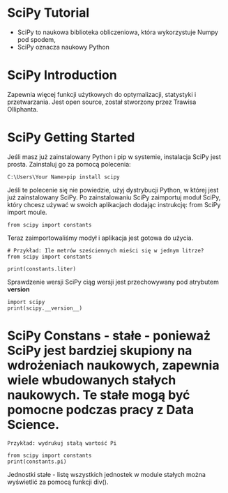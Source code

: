 # SciPy Tutorial
- SciPy to naukowa biblioteka obliczeniowa, która wykorzystuje Numpy pod spodem,
- SciPy oznacza naukowy Python

# SciPy Introduction
Zapewnia więcej funkcji użytkowych do optymalizacji, statystyki i przetwarzania. Jest open source, został stworzony przez Trawisa Olliphanta.

# SciPy Getting Started
Jeśli masz już zainstalowany Python i pip w systemie, instalacja SciPy jest prosta. Zainstaluj go za pomocą polecenia:
```
C:\Users\Your Name>pip install scipy
```
Jeśli te polecenie się nie powiedzie, użyj dystrybucji Python, w której jest już zainstalowany SciPy.  Po zainstalowaniu SciPy zaimportuj moduł SciPy, który chcesz używać w swoich aplikacjach dodając instrukcję: from SciPy import moule.
```
from scipy import constants
```
Teraz zaimportowaliśmy modył i aplikacja jest gotowa do użycia.
```
# Przykład: Ile metrów sześciennych mieści się w jednym litrze?
from scipy import constants

print(constants.liter)
```

Sprawdzenie wersji SciPy ciąg wersji jest przechowywany pod atrybutem __version__
```
import scipy
print(scipy.__version__)
```

# SciPy Constans - stałe - ponieważ SciPy jest bardziej skupiony na wdrożeniach naukowych, zapewnia wiele wbudowanych stałych naukowych. Te stałe mogą być pomocne podczas pracy z Data Science.
```
Przykład: wydrukuj stałą wartość Pi

from scipy import constants
print(constants.pi)
```

Jednostki stałe - listę wszystkich jednostek w module stałych można wyświetlić za pomocą funkcji div().

